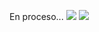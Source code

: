 En proceso...
![](https://drive.google.com/uc?export=view&id=1Gl0RdF2oALczS6NEvhMpQOTVKK9KFicN)
![](https://drive.google.com/uc?export=view&id=13HWoDnxS7Cf7ujwuaL9XI2J2gB6BT0LV)

